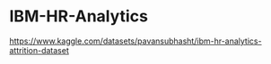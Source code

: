 # IBM-HR-Analytics
https://www.kaggle.com/datasets/pavansubhasht/ibm-hr-analytics-attrition-dataset
